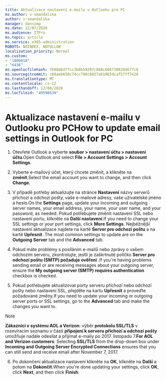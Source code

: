 ```yaml
---
title: Aktualizace nastavení e-mailu v Outlooku pro PC
ms.author: v-smandalika
author: v-smandalika
manager: dansimp
ms.date: 12/07/2020
ms.audience: ITPro
ms.topic: article
ms.service: o365-administration
ROBOTS: NOINDEX, NOFOLLOW
localization_priority: Normal
ms.custom:
- "1800018"
- "6436"
ms.openlocfilehash: 7b98d6d7fcc3b8b59207c868c606730828d677c8
ms.sourcegitcommit: c68aeb650c74cc790c6027a91965dcaf577f7428
ms.translationtype: MT
ms.contentlocale: cs-CZ
ms.lasthandoff: 12/08/2020
ms.locfileid: "49598630"
---
```

# <a name="how-to-update-email-settings-in-outlook-for-pc"></a><span data-ttu-id="19e1e-102">Aktualizace nastavení e-mailu v Outlooku pro PC</span><span class="sxs-lookup"><span data-stu-id="19e1e-102">How to update email settings in Outlook for PC</span></span>

1. <span data-ttu-id="19e1e-103">Otevřete Outlook a vyberte **soubor > nastavení účtu > nastavení účtu**.</span><span class="sxs-lookup"><span data-stu-id="19e1e-103">Open Outlook and select **File > Account Settings > Account Settings**.</span></span>

2. <span data-ttu-id="19e1e-104">Vyberte e-mailový účet, který chcete změnit, a klikněte na **změnit**.</span><span class="sxs-lookup"><span data-stu-id="19e1e-104">Select the email account you want to change, and then click **Change**.</span></span> 

3. <span data-ttu-id="19e1e-105">V případě potřeby aktualizujte na stránce **Nastavení** názvy serverů příchozí a odchozí pošty, vaše e-mailové adresy, vaše uživatelské jméno a heslo.</span><span class="sxs-lookup"><span data-stu-id="19e1e-105">On the **Settings** page, update your incoming and outgoing server names, your email address, your name, your user name, and your password, as needed.</span></span> <span data-ttu-id="19e1e-106">Pokud potřebujete změnit nastavení SSL nebo nastavení portu, klikněte na **Další nastavení**.</span><span class="sxs-lookup"><span data-stu-id="19e1e-106">If you need to change your SSL settings or your port settings, click **More Settings**.</span></span> <span data-ttu-id="19e1e-107">Nejběžnější nastavení aktualizace najdete na kartě **Server pro odchozí poštu** a na kartě **Upřesnit** .</span><span class="sxs-lookup"><span data-stu-id="19e1e-107">The most common settings to update are on the **Outgoing Server** tab and the **Advanced** tab.</span></span>

4. <span data-ttu-id="19e1e-108">Pokud máte problémy s posíláním e-mailů nebo zprávy o vašem odchozím serveru, zkontrolujte, jestli je zaškrtnuté políčko **Server pro odchozí poštu (SMTP) požaduje ověření** .</span><span class="sxs-lookup"><span data-stu-id="19e1e-108">If you're having problems sending email or are receiving messages about your outgoing server, ensure the **My outgoing server (SMTP) requires authentication** checkbox is checked.</span></span>

5. <span data-ttu-id="19e1e-109">Pokud potřebujete aktualizovat porty serveru příchozí nebo odchozí pošty nebo nastavení SSL, přejděte na kartu **Upřesnit** a proveďte požadované změny.</span><span class="sxs-lookup"><span data-stu-id="19e1e-109">If you need to update your incoming or outgoing server ports or SSL settings, go to the **Advanced** tab and make the changes you want to.</span></span>

> [!NOTE]
> <span data-ttu-id="19e1e-110">**Zákazníci v systému AOL a Verizon**: výběr **protokolu SSL/TLS** v rozevíracím seznamu v části **připojení k serveru příchozí a odchozí pošty** umožňuje nadále odesílat a přijímat e-maily po 2017. listopadu 7.</span><span class="sxs-lookup"><span data-stu-id="19e1e-110">**For AOL and Verizon customers**: Selecting **SSL/TLS** from the drop-down box under **Incoming and Outgoing Server Encrypted Connections** ensures that you can still send and receive email after November 7, 2017.</span></span>

6. <span data-ttu-id="19e1e-111">Po dokončení aktualizace nastavení klikněte na **OK**, klikněte na **Další** a potom na **Dokončit**.</span><span class="sxs-lookup"><span data-stu-id="19e1e-111">When you're done updating your settings, click **OK**, click **Next**, and then click **Finish**.</span></span>


